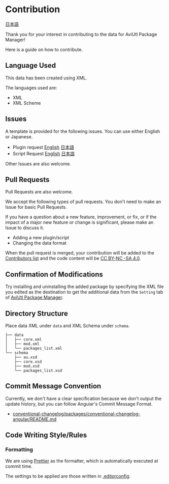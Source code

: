 # Contribution

[日本語](./CONTRIBUTING.ja.md)

Thank you for your interest in contributing to the data for AviUtl Package Manager!

Here is a guide on how to contribute.

## Language Used

This data has been created using XML.

The languages used are:

- XML
- XML Scheme

## Issues

A template is provided for the following issues. You can use either English or Japanese.

- Plugin request [English](https://github.com/team-apm/apm-data/issues/new?labels=plugin&template=plugin_request.md) [日本語](https://github.com/team-apm/apm-data/issues/new?labels=plugin&template=plugin_request_ja.md)
- Script Request [English](https://github.com/team-apm/apm-data/issues/new?labels=script&template=script_request.md) [日本語](https://github.com/team-apm/apm-data/issues/new?labels=script&template=script_request_ja.md)

Other Issues are also welcome.

## Pull Requests

Pull Requests are also welcome.

We accept the following types of pull requests. You don't need to make an Issue for basic Pull Requests.

If you have a question about a new feature, improvement, or fix, or if the impact of a major new feature or change is significant, please make an Issue to discuss it.

- Adding a new plugin/script
- Changing the data format

When the pull request is merged, your contribution will be added to the [Contributors list](https://github.com/team-apm/apm/graphs/contributors) and the code content will be [CC BY-NC -SA 4.0](./LICENSE).

## Confirmation of Modifications

Try installing and uninstalling the added package by specifying the XML file you edited as the destination to get the additional data from the `Setting` tab of [AviUtl Package Manager](https://github.com/team-apm/apm).

## Directory Structure

Place data XML under `data` and XML Schema under `schema`.

```text
├── data
│   ├── core.xml
│   ├── mod.xml
│   └── packages_list.xml
└── schema
    ├── au.xsd
    ├── core.xsd
    ├── mod.xsd
    └── packages_list.xsd
```

## Commit Message Convention

Currently, we don't have a clear specification because we don't output the update history, but you can follow Angular's Commit Message Format.

- [conventional-changelog/packages/conventional-changelog-angular/README.md](https://github.com/conventional-changelog/conventional-changelog/blob/master/packages/conventional-changelog-angular/README.md)

## Code Writing Style/Rules

### Formatting

We are using [Prettier](https://prettier.io/) as the formatter, which is automatically executed at commit time.

The settings to be applied are those written in [.editorconfig](./.editorconfig).
